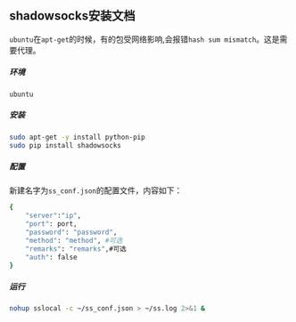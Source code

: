## shadowsocks安装文档

`ubuntu`在`apt-get`的时候，有的包受网络影响,会报错`hash sum mismatch`。这是需要代理。

##### 环境

`ubuntu`

##### 安装

```bash
sudo apt-get -y install python-pip
sudo pip install shadowsocks
```
##### 配置

新建名字为`ss_conf.json`的配置文件，内容如下：

```bash
{
    "server":"ip",
    "port": port,
    "password": "password",
    "method": "method", #可选
    "remarks": "remarks",#可选
    "auth": false
}

```

##### 运行

```bash
nohup sslocal -c ~/ss_conf.json > ~/ss.log 2>&1 &
```

